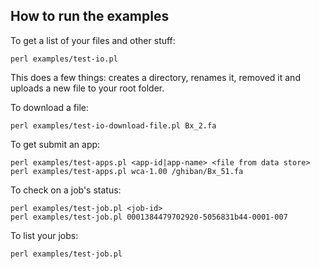 
How to run the examples
-----------------------

To get a list of your files and other stuff:

	perl examples/test-io.pl

This does a few things: creates a directory, renames it, 
removed it and uploads a new file to your root folder.

To download a file:

	perl examples/test-io-download-file.pl Bx_2.fa

To get submit an app:

	perl examples/test-apps.pl <app-id|app-name> <file from data store>
    perl examples/test-apps.pl wca-1.00 /ghiban/Bx_51.fa

To check on a job's status:

	perl examples/test-job.pl <job-id>
	perl examples/test-job.pl 0001384479702920-5056831b44-0001-007

To list your jobs:

	perl examples/test-job.pl

